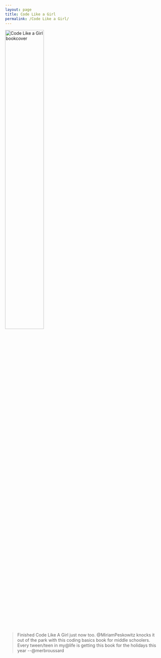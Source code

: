 ```yaml
---
layout: page
title: Code Like a Girl
permalink: /Code Like a Girl/
---
```


<img src="https://res.cloudinary.com/tech-stories/image/upload/v1552341463/Screen_Shot_2019-02-14_at_5.20.54_PM_q3yvs3.png" alt="Code Like a Girl bookcover" width="50%" height="50%">
<!-- 
![Code Like a Girl Cover](https://res.cloudinary.com/tech-stories/image/upload/v1552341463/Screen_Shot_2019-02-14_at_5.20.54_PM_q3yvs3.png)
 -->

>Finished Code Like A Girl just now too. @MiriamPeskowitz knocks it out of the park with this coding basics book for middle schoolers. Every tween/teen in my@life is getting this book for the holidays this year --@merbroussard